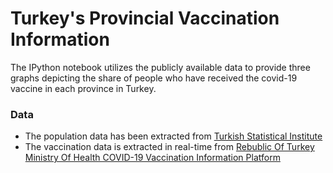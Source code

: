 # Turkey's Provincial Vaccination Information

The IPython notebook utilizes the publicly available data to provide three graphs depicting the share of people who have received the covid-19 vaccine in each province in Turkey.

### Data 
- The population data has been extracted from [Turkish Statistical Institute](https://data.tuik.gov.tr/Bulten/Index?p=Adrese-Dayali-Nufus-Kayit-Sistemi-Sonuclari-2020-37210) 
- The vaccination data is extracted in real-time from [Rebublic Of Turkey Ministry Of Health COVID-19 Vaccination Information Platform](https://covid19asi.saglik.gov.tr/)
